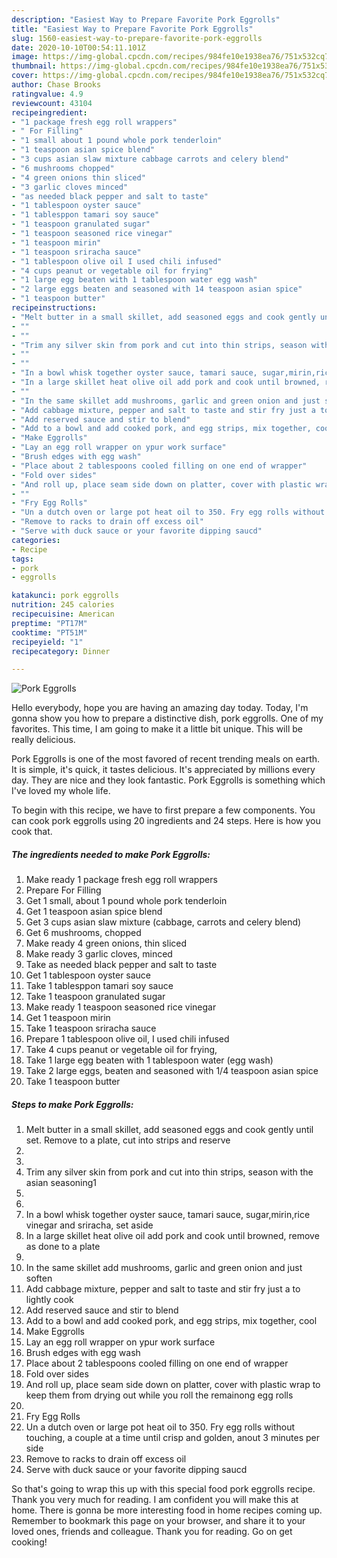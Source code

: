 ```yaml
---
description: "Easiest Way to Prepare Favorite Pork Eggrolls"
title: "Easiest Way to Prepare Favorite Pork Eggrolls"
slug: 1560-easiest-way-to-prepare-favorite-pork-eggrolls
date: 2020-10-10T00:54:11.101Z
image: https://img-global.cpcdn.com/recipes/984fe10e1938ea76/751x532cq70/pork-eggrolls-recipe-main-photo.jpg
thumbnail: https://img-global.cpcdn.com/recipes/984fe10e1938ea76/751x532cq70/pork-eggrolls-recipe-main-photo.jpg
cover: https://img-global.cpcdn.com/recipes/984fe10e1938ea76/751x532cq70/pork-eggrolls-recipe-main-photo.jpg
author: Chase Brooks
ratingvalue: 4.9
reviewcount: 43104
recipeingredient:
- "1 package fresh egg roll wrappers"
- " For Filling"
- "1 small about 1 pound whole pork tenderloin"
- "1 teaspoon asian spice blend"
- "3 cups asian slaw mixture cabbage carrots and celery blend"
- "6 mushrooms chopped"
- "4 green onions thin sliced"
- "3 garlic cloves minced"
- "as needed black pepper and salt to taste"
- "1 tablespoon oyster sauce"
- "1 tablesppon tamari soy sauce"
- "1 teaspoon granulated sugar"
- "1 teaspoon seasoned rice vinegar"
- "1 teaspoon mirin"
- "1 teaspoon sriracha sauce"
- "1 tablespoon olive oil I used chili infused"
- "4 cups peanut or vegetable oil for frying"
- "1 large egg beaten with 1 tablespoon water egg wash"
- "2 large eggs beaten and seasoned with 14 teaspoon asian spice"
- "1 teaspoon butter"
recipeinstructions:
- "Melt butter in a small skillet, add seasoned eggs and cook gently until set. Remove to a plate, cut into strips and reserve"
- ""
- ""
- "Trim any silver skin from pork and cut into thin strips, season with the asian seasoning1"
- ""
- ""
- "In a bowl whisk together oyster sauce, tamari sauce, sugar,mirin,rice vinegar and sriracha, set aside"
- "In a large skillet heat olive oil add pork and cook until browned, remove as done to a plate"
- ""
- "In the same skillet add mushrooms, garlic and green onion and just soften"
- "Add cabbage mixture, pepper and salt to taste and stir fry just a to lightly cook"
- "Add reserved sauce and stir to blend"
- "Add to a bowl and add cooked pork, and egg strips, mix together, cool"
- "Make Eggrolls"
- "Lay an egg roll wrapper on ypur work surface"
- "Brush edges with egg wash"
- "Place about 2 tablespoons cooled filling on one end of wrapper"
- "Fold over sides"
- "And roll up, place seam side down on platter, cover with plastic wrap to keep them from drying out while you roll the remainong egg rolls"
- ""
- "Fry Egg Rolls"
- "Un a dutch oven or large pot heat oil to 350. Fry egg rolls without touching, a couple at a time until crisp and golden, anout 3 minutes per side"
- "Remove to racks to drain off excess oil"
- "Serve with duck sauce or your favorite dipping saucd"
categories:
- Recipe
tags:
- pork
- eggrolls

katakunci: pork eggrolls 
nutrition: 245 calories
recipecuisine: American
preptime: "PT17M"
cooktime: "PT51M"
recipeyield: "1"
recipecategory: Dinner

---
```



![Pork Eggrolls](https://img-global.cpcdn.com/recipes/984fe10e1938ea76/751x532cq70/pork-eggrolls-recipe-main-photo.jpg)

Hello everybody, hope you are having an amazing day today. Today, I'm gonna show you how to prepare a distinctive dish, pork eggrolls. One of my favorites. This time, I am going to make it a little bit unique. This will be really delicious.



Pork Eggrolls is one of the most favored of recent trending meals on earth. It is simple, it's quick, it tastes delicious. It's appreciated by millions every day. They are nice and they look fantastic. Pork Eggrolls is something which I've loved my whole life.


To begin with this recipe, we have to first prepare a few components. You can cook pork eggrolls using 20 ingredients and 24 steps. Here is how you cook that.

<!--inarticleads1-->

##### The ingredients needed to make Pork Eggrolls:

1. Make ready 1 package fresh egg roll wrappers
1. Prepare  For Filling
1. Get 1 small, about 1 pound whole pork tenderloin
1. Get 1 teaspoon asian spice blend
1. Get 3 cups asian slaw mixture (cabbage, carrots and celery blend)
1. Get 6 mushrooms, chopped
1. Make ready 4 green onions, thin sliced
1. Make ready 3 garlic cloves, minced
1. Take as needed black pepper and salt to taste
1. Get 1 tablespoon oyster sauce
1. Take 1 tablesppon tamari soy sauce
1. Take 1 teaspoon granulated sugar
1. Make ready 1 teaspoon seasoned rice vinegar
1. Get 1 teaspoon mirin
1. Take 1 teaspoon sriracha sauce
1. Prepare 1 tablespoon olive oil, I used chili infused
1. Take 4 cups peanut or vegetable oil for frying,
1. Take 1 large egg beaten with 1 tablespoon water (egg wash)
1. Take 2 large eggs, beaten and seasoned with 1/4 teaspoon asian spice
1. Take 1 teaspoon butter




<!--inarticleads2-->

##### Steps to make Pork Eggrolls:

1. Melt butter in a small skillet, add seasoned eggs and cook gently until set. Remove to a plate, cut into strips and reserve
1. 
1. 
1. Trim any silver skin from pork and cut into thin strips, season with the asian seasoning1
1. 
1. 
1. In a bowl whisk together oyster sauce, tamari sauce, sugar,mirin,rice vinegar and sriracha, set aside
1. In a large skillet heat olive oil add pork and cook until browned, remove as done to a plate
1. 
1. In the same skillet add mushrooms, garlic and green onion and just soften
1. Add cabbage mixture, pepper and salt to taste and stir fry just a to lightly cook
1. Add reserved sauce and stir to blend
1. Add to a bowl and add cooked pork, and egg strips, mix together, cool
1. Make Eggrolls
1. Lay an egg roll wrapper on ypur work surface
1. Brush edges with egg wash
1. Place about 2 tablespoons cooled filling on one end of wrapper
1. Fold over sides
1. And roll up, place seam side down on platter, cover with plastic wrap to keep them from drying out while you roll the remainong egg rolls
1. 
1. Fry Egg Rolls
1. Un a dutch oven or large pot heat oil to 350. Fry egg rolls without touching, a couple at a time until crisp and golden, anout 3 minutes per side
1. Remove to racks to drain off excess oil
1. Serve with duck sauce or your favorite dipping saucd




So that's going to wrap this up with this special food pork eggrolls recipe. Thank you very much for reading. I am confident you will make this at home. There is gonna be more interesting food in home recipes coming up. Remember to bookmark this page on your browser, and share it to your loved ones, friends and colleague. Thank you for reading. Go on get cooking!
